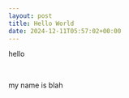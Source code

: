 ```yaml
---
layout: post
title: Hello World
date: 2024-12-11T05:57:02+00:00
---
```


hello

‌

my name is blah
                